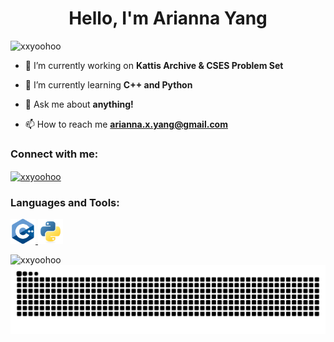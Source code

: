 <h1 align="center">Hello, I'm Arianna Yang</h1>

<p align="left"> <img src="https://komarev.com/ghpvc/?username=xxyoohoo&label=Profile%20views&color=0e75b6&style=flat" alt="xxyoohoo" /> </p>

- 🔭 I’m currently working on **Kattis Archive & CSES Problem Set**

- 🌱 I’m currently learning **C++ and Python**

- 💬 Ask me about **anything!**

- 📫 How to reach me **arianna.x.yang@gmail.com**

<h3 align="left">Connect with me:</h3>
<p align="left">
<a href="https://codeforces.com/profile/xxyoohoo" target="blank"><img align="center" src="https://raw.githubusercontent.com/rahuldkjain/github-profile-readme-generator/master/src/images/icons/Social/codeforces.svg" alt="xxyoohoo" height="30" width="40" /></a>
</p>

<h3 align="left">Languages and Tools:</h3>
<p align="left"> <a href="https://www.w3schools.com/cpp/" target="_blank" rel="noreferrer"> <img src="https://raw.githubusercontent.com/devicons/devicon/master/icons/cplusplus/cplusplus-original.svg" alt="cplusplus" width="40" height="40"/> </a> <a href="https://www.python.org" target="_blank" rel="noreferrer"> <img src="https://raw.githubusercontent.com/devicons/devicon/master/icons/python/python-original.svg" alt="python" width="40" height="40"/> </a> </p>

<p><img align="left" src="https://github-readme-stats.vercel.app/api/top-langs?username=xxyoohoo&show_icons=true&locale=en&layout=compact" alt="xxyoohoo" /></p>

![snake gif](https://github.com/xxyoohoo/xxyoohoo/blob/output/github-snake-dark.svg)
